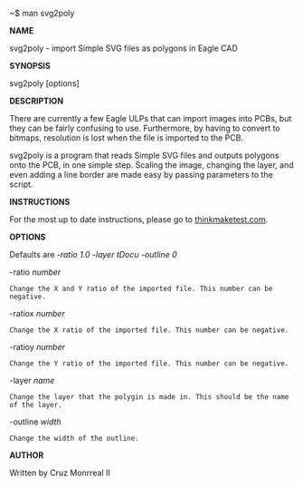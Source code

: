 ~$ man svg2poly

__NAME__

svg2poly - import Simple SVG files as polygons in Eagle CAD
 

__SYNOPSIS__

svg2poly [options]

 
__DESCRIPTION__

There are currently a few Eagle ULPs that can import images into PCBs, but they can be fairly confusing to use. Furthermore, by having to convert to bitmaps, resolution is lost when the file is imported to the PCB.

svg2poly is a program that reads Simple SVG files and outputs polygons onto the PCB, in one simple step. Scaling the image, changing the layer, and even adding a line border are made easy by passing parameters to the script. 


__INSTRUCTIONS__

For the most up to date instructions, please go to [thinkmaketest.com](thinkmaketest.com).
 
 
__OPTIONS__

Defaults are *-ratio 1.0 -layer tDocu -outline 0*

-ratio *number*

    Change the X and Y ratio of the imported file. This number can be negative.

-ratiox *number*

    Change the X ratio of the imported file. This number can be negative.

-ratioy *number*

    Change the Y ratio of the imported file. This number can be negative.

-layer *name*

    Change the layer that the polygin is made in. This should be the name of the layer.

-outline *width*

    Change the width of the outline.

    
__AUTHOR__

Written by Cruz Monrreal II